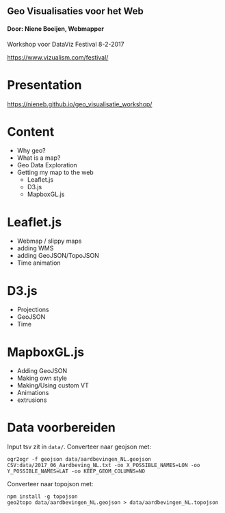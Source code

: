 ## Geo Visualisaties voor het Web
#### Door: Niene Boeijen, Webmapper

Workshop voor DataViz Festival 8-2-2017

https://www.vizualism.com/festival/

# Presentation

https://nieneb.github.io/geo_visualisatie_workshop/

# Content

* Why geo?
* What is a map? 
* Geo Data Exploration
* Getting my map to the web
	- Leaflet.js
	- D3.js
	- MapboxGL.js

# Leaflet.js

- Webmap / slippy maps
- adding WMS
- adding GeoJSON/TopoJSON
- Time animation

# D3.js

- Projections
- GeoJSON
- Time


# MapboxGL.js

- Adding GeoJSON
- Making own style
- Making/Using custom VT
- Animations
- extrusions


# Data voorbereiden
Input tsv zit in `data/`. Converteer naar geojson met:

    ogr2ogr -f geojson data/aardbevingen_NL.geojson CSV:data/2017_06_Aardbeving_NL.txt -oo X_POSSIBLE_NAMES=LON -oo Y_POSSIBLE_NAMES=LAT -oo KEEP_GEOM_COLUMNS=NO    

Converteer naar topojson met:

    npm install -g topojson
    geo2topo data/aardbevingen_NL.geojson > data/aardbevingen_NL.topojson
